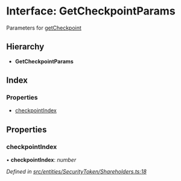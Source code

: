 # Interface: GetCheckpointParams

Parameters for [getCheckpoint](../classes/_polymathbase_.polymathbase.md#getcheckpoint)

## Hierarchy

* **GetCheckpointParams**

## Index

### Properties

* [checkpointIndex](_entities_securitytoken_shareholders_.getcheckpointparams.md#checkpointindex)

## Properties

###  checkpointIndex

• **checkpointIndex**: *number*

*Defined in [src/entities/SecurityToken/Shareholders.ts:18](https://github.com/PolymathNetwork/polymath-sdk/blob/ade5412/src/entities/SecurityToken/Shareholders.ts#L18)*
